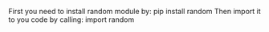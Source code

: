 First you need to install random module by: pip install random
Then import it to you code by calling: import random
